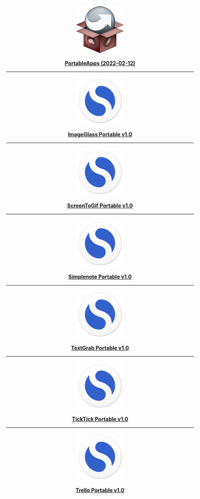 <div align="center">
	<p>
		<a href="https://github.com/xmha97/PortableApps/releases/">
			<img src="docs/appicon_128.png" width="128" alt="PortableApps" />
		</a>
	</p>
	<a href="https://github.com/xmha97/PortableApps/releases/">
		<b>
			PortableApps (2022-02-12)
		</b>
	</a>
	<hr/>
	<p>
		<a href="https://github.com/xmha97/PortableApps/releases/tag/ImageGlass-v2.21">
			<img src="ImageGlassPortable/App/AppInfo/appicon_128.png" width="128" alt="ImageGlass" />
		</a>
	</p>
	<a href="https://github.com/xmha97/PortableApps/releases/tag/ImageGlass-v2.21">
		<b>
			ImageGlass Portable v1.0
		</b>
	</a>
	<hr/>
	<p>
		<a href="https://github.com/xmha97/PortableApps/releases/tag/ScreenToGif-v2.21">
			<img src="ScreenToGifPortable/App/AppInfo/appicon_128.png" width="128" alt="ScreenToGif" />
		</a>
	</p>
	<a href="https://github.com/xmha97/PortableApps/releases/tag/ScreenToGif-v2.21">
		<b>
			ScreenToGif Portable v1.0
		</b>
	</a>
	<hr/>
	<p>
		<a href="https://github.com/xmha97/PortableApps/releases/tag/Simplenote-v2.21">
			<img src="SimplenotePortable/App/AppInfo/appicon_128.png" width="128" alt="Simplenote" />
		</a>
	</p>
	<a href="https://github.com/xmha97/PortableApps/releases/tag/Simplenote-v2.21">
		<b>
			Simplenote Portable v1.0
		</b>
	</a>
	<hr/>
	<p>
		<a href="https://github.com/xmha97/PortableApps/releases/tag/TextGrab-v2.21">
			<img src="TextGrabPortable/App/AppInfo/appicon_128.png" width="128" alt="TextGrab" />
		</a>
	</p>
	<a href="https://github.com/xmha97/PortableApps/releases/tag/TextGrab-v2.21">
		<b>
			TextGrab Portable v1.0
		</b>
	</a>
	<hr/>
	<p>
		<a href="https://github.com/xmha97/PortableApps/releases/tag/TickTick-v2.21">
			<img src="TickTickPortable/App/AppInfo/appicon_128.png" width="128" alt="TickTick" />
		</a>
	</p>
	<a href="https://github.com/xmha97/PortableApps/releases/tag/TickTick-v2.21">
		<b>
			TickTick Portable v1.0
		</b>
	</a>
	<hr/>
	<p>
		<a href="https://github.com/xmha97/PortableApps/releases/tag/Trello-v2.21">
			<img src="TrelloPortable/App/AppInfo/appicon_128.png" width="128" alt="Trello" />
		</a>
	</p>
	<a href="https://github.com/xmha97/PortableApps/releases/tag/Trello-v2.21">
		<b>
			Trello Portable v1.0
		</b>
	</a>
</div>
